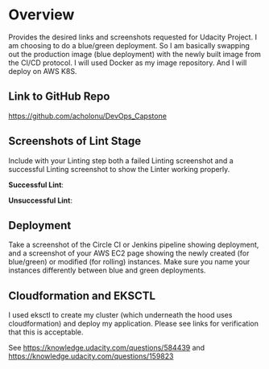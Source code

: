 # Overview

Provides the desired links and screenshots requested for Udacity Project.  I am choosing to do a blue/green deployment.  So I am basically swapping out the production image (blue deployment) with the newly built image from the CI/CD protocol.  I will used Docker as my image repository.  And I will deploy on AWS K8S.

## Link to GitHub Repo

<https://github.com/acholonu/DevOps_Capstone>

## Screenshots of Lint Stage

Include with your Linting step both a failed Linting screenshot and a successful Linting screenshot to show the Linter working properly.

**Successful Lint**:

**Unsuccessful Lint**:

## Deployment

Take a screenshot of the Circle CI or Jenkins pipeline showing deployment, and a screenshot of your AWS EC2 page showing the newly created (for blue/green) or modified (for rolling) instances. Make sure you name your instances differently between blue and green deployments.

## Cloudformation and EKSCTL

I used eksctl to create my cluster (which underneath the hood uses cloudformation) and deploy my application.  Please see links for verification that this is acceptable.

See <https://knowledge.udacity.com/questions/584439> and <https://knowledge.udacity.com/questions/159823>
